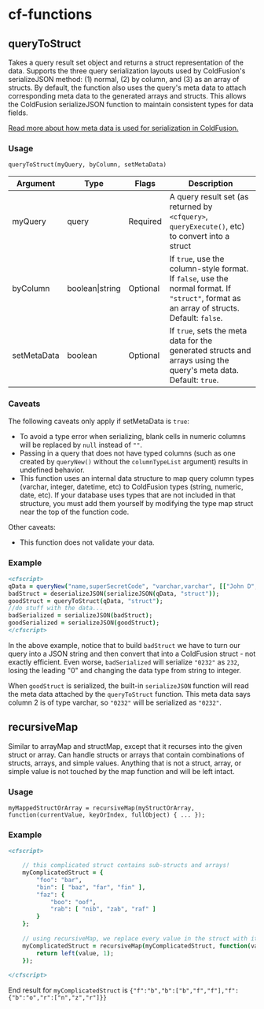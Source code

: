 # cf-functions

## queryToStruct
Takes a query result set object and returns a struct representation of the data. Supports the three query serialization layouts used by ColdFusion's serializeJSON method: (1) normal, (2) by column, and (3) as an array of structs. By default, the function also uses the query's meta data to attach corresponding meta data to the generated arrays and structs. This allows the ColdFusion serializeJSON function to maintain consistent types for data fields.

[Read more about how meta data is used for serialization in ColdFusion.](https://helpx.adobe.com/coldfusion/cfml-reference/coldfusion-functions/functions-s/serializejson.html\#structserialization)

### Usage
`queryToStruct(myQuery, byColumn, setMetaData)`

| Argument | Type | Flags | Description |
| --- | --- | --- | --- |
| myQuery | query | Required | A query result set (as returned by `<cfquery>`, `queryExecute()`, etc) to convert into a struct |
| byColumn | boolean&#124;string | Optional | If `true`, use the column-style format. If `false`, use the normal format. If `"struct"`, format as an array of structs. Default: `false`. |
| setMetaData | boolean | Optional | If `true`, sets the meta data for the generated structs and arrays using the query's meta data. Default: `true`. |

### Caveats
The following caveats only apply if setMetaData is `true`:
- To avoid a type error when serializing, blank cells in numeric columns will be replaced by `null` instead of `""`.
- Passing in a query that does not have typed columns (such as one created by `queryNew()` without the `columnTypeList` argument) results in undefined behavior.
- This function uses an internal data structure to map query column types (varchar, integer, datetime, etc) to ColdFusion types (string, numeric, date, etc). If your database uses types that are not included in that structure, you must add them yourself by modifying the type map struct near the top of the function code.

Other caveats:
- This function does not validate your data.

### Example
```coldfusion
<cfscript>
qData = queryNew("name,superSecretCode", "varchar,varchar", [["John D", "2E7D"], ["Susie Q", "0232"]]);
badStruct = deserializeJSON(serializeJSON(qData, "struct"));
goodStruct = queryToStruct(qData, "struct");
//do stuff with the data...
badSerialized = serializeJSON(badStruct);
goodSerialized = serializeJSON(goodStruct);
</cfscript>
```
In the above example, notice that to build `badStruct` we have to turn our query into a JSON string and then convert that into a ColdFusion struct - not exactly efficient. Even worse, `badSerialized` will serialize `"0232"` as `232`, losing the leading "0" and changing the data type from string to integer.

When `goodStruct` is serialized, the built-in `serializeJSON` function will read the meta data attached by the `queryToStruct` function. This meta data says column 2 is of type varchar, so `"0232"` will be serialized as `"0232"`.

## recursiveMap
Similar to arrayMap and structMap, except that it recurses into the given struct or array. Can handle structs or arrays that contain combinations of structs, arrays, and simple values. Anything that is not a struct, array, or simple value is not touched by the map function and will be left intact.

### Usage
`myMappedStructOrArray = recursiveMap(myStructOrArray, function(currentValue, keyOrIndex, fullObject) { ... });`

### Example
```coldfusion
<cfscript>

	// this complicated struct contains sub-structs and arrays!
	myComplicatedStruct = {
		"foo": "bar",
		"bin": [ "baz", "far", "fin" ],
		"faz": {
			"boo": "oof",
			"rab": [ "nib", "zab", "raf" ]
		}
	};
	
	// using recursiveMap, we replace every value in the struct with its first letter
	myComplicatedStruct = recursiveMap(myComplicatedStruct, function(value, index, full) {
		return left(value, 1);
	});
	
</cfscript>
```
End result for `myComplicatedStruct` is `{"f":"b","b":["b","f","f"],"f":{"b":"o","r":["n","z","r"]}}`
